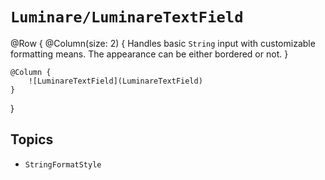 # ``Luminare/LuminareTextField``

@Row {
    @Column(size: 2) {
        Handles basic `String` input with customizable formatting means. The appearance can be either bordered or not.
    }
    
    @Column {
        ![LuminareTextField](LuminareTextField)
    }
}

## Topics

- ``StringFormatStyle``
